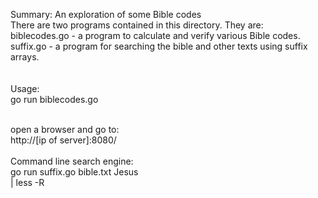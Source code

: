 Summary: An exploration of some Bible codes<br>
There are two programs contained in this directory.  They are:<br>
biblecodes.go - a program to calculate and verify various Bible codes.<br>
suffix.go  - a program for searching the bible and other texts using suffix arrays.<br>
<br>
<br>
Usage:<br>
	go run biblecodes.go<br> <br>

open a browser and go to:<br>
	http://[ip of server]:8080/<br>
<br>
Command line search engine:<br>
	go run suffix.go bible.txt Jesus<br> | less -R <br>
<br>
<br>
<br>
